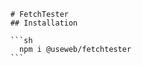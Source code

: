 
        # FetchTester
        ## Installation

        ```sh
          npm i @useweb/fetchtester
        ```
        